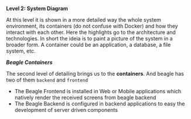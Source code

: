**Level 2: System Diagram**

At this level it is shown in a more detailed way the whole system environment, its containers (do not confuse with Docker) and how they interact with each other. Here the highlights go to the architecture and technologies. In short the ideia is to paint a picture of the system in a broader form. A container could be an application, a database, a file system, etc.

***Beagle Containers***

The second level of detailing brings us to the **containers**. And beagle has two of them `backend` and `frontend`

* The Beagle Frontend is installed in Web or Mobile applications which natively render the received screens from beagle backend
* The Beagle Backend is configured in backend applications to easy the development of server driven components

